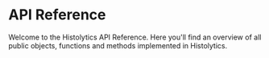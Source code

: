 # API Reference

Welcome to the Histolytics API Reference. Here you'll find an overview of all public objects, functions and methods implemented in Histolytics.
